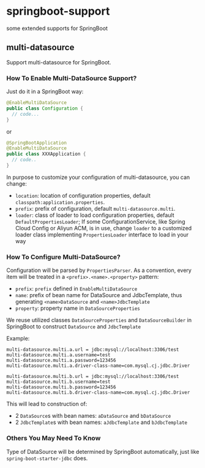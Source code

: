 # springboot-support
some extended supports for SpringBoot

## multi-datasource

Support multi-datasource for SpringBoot.

### How To Enable Multi-DataSource Support?

Just do it in a SpringBoot way:

~~~java
@EnableMultiDataSource
public class Configuration {
  // code...
}
~~~

or

~~~java
@SpringBootApplication
@EnableMultiDataSource
public class XXXApplication {
  // code..
}
~~~

In purpose to customize your configuration of multi-datasource, you can change:

* `location`: location of configuration properties, default `classpath:application.properties`.
* `prefix`: prefix of configuration, default `multi-datasource.multi`.
* `loader`: class of loader to load configuration properties, default `DefaultPropertiesLoader`; If some ConfigurationService, like Spring Cloud Config or Aliyun ACM, is in use, change `loader` to a customized loader class implementing `PropertiesLoader` interface to load in your way  

### How To Configure Multi-DataSource?

Configuration will be parsed by `PropertiesParser`. As a convention, every item will be treated in a `<prefix>.<name>.<property>` pattern:

* `prefix`: `prefix` defined in `EnableMultiDataSource`
* `name`: prefix of bean name for DataSource and JdbcTemplate, thus generating `<name>DataSource` and `<name>JdbcTemplate`
* `property`: property name in `DataSourceProperties`

We reuse utilized classes `DataSourceProperties` and `DataSourceBuilder` in SpringBoot to construct `DataSource` and `JdbcTemplate`

Example:

~~~properties
multi-datasource.multi.a.url = jdbc:mysql://localhost:3306/test
multi-datasource.multi.a.username=test
multi-datasource.multi.a.password=123456
multi-datasource.multi.a.driver-class-name=com.mysql.cj.jdbc.Driver

multi-datasource.multi.b.url = jdbc:mysql://localhost:3306/test
multi-datasource.multi.b.username=test
multi-datasource.multi.b.password=123456
multi-datasource.multi.b.driver-class-name=com.mysql.cj.jdbc.Driver
~~~

This will lead to construction of:

* 2 `DataSource`s with bean names: `aDataSource` and `bDataSource`
* 2 `JdbcTemplate`s with bean names: `aJdbcTemplate` and `bJdbcTemplate`

### Others You May Need To Know

Type of DataSource will be determined by SpringBoot automatically, just like `spring-boot-starter-jdbc` does.